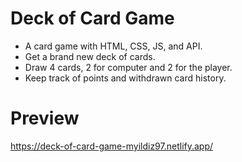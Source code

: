 # Deck of Card Game
- A card game with HTML, CSS, JS, and API.
- Get a brand new deck of cards.
- Draw 4 cards, 2 for computer and 2 for the player.
- Keep track of points and withdrawn card history.

# Preview
https://deck-of-card-game-myildiz97.netlify.app/
